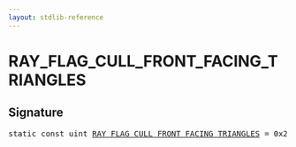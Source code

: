 ```yaml
---
layout: stdlib-reference
---
```


# RAY_FLAG_CULL_FRONT_FACING_TRIANGLES

## Signature
<pre>
<span class='code_keyword'>static</span> <span class='code_keyword'>const</span> <span class="code_keyword">uint</span> <a href="/stdlib-reference/global-decls/RAY_FLAG_CULL_FRONT_FACING_TRIANGLES">RAY_FLAG_CULL_FRONT_FACING_TRIANGLES</a> = 0x20;
</pre>


